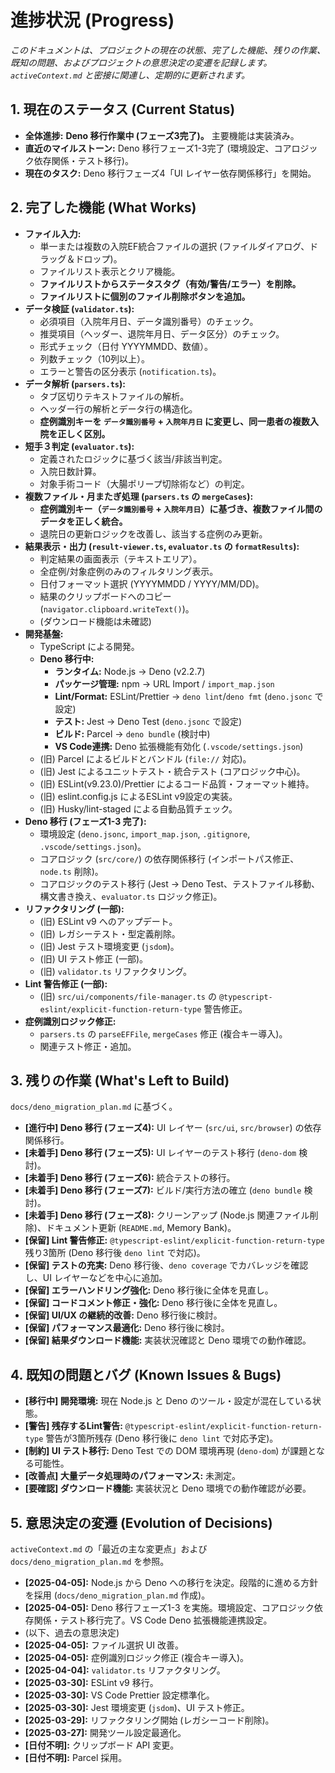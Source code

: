 # 進捗状況 (Progress)

_このドキュメントは、プロジェクトの現在の状態、完了した機能、残りの作業、既知の問題、およびプロジェクトの意思決定の変遷を記録します。`activeContext.md` と密接に関連し、定期的に更新されます。_

## 1. 現在のステータス (Current Status)

- **全体進捗:** **Deno 移行作業中 (フェーズ3完了)。** 主要機能は実装済み。
- **直近のマイルストーン:** Deno 移行フェーズ1-3完了 (環境設定、コアロジック依存関係・テスト移行)。
- **現在のタスク:** Deno 移行フェーズ4「UI レイヤー依存関係移行」を開始。

## 2. 完了した機能 (What Works)

- **ファイル入力:**
  - 単一または複数の入院EF統合ファイルの選択 (ファイルダイアログ、ドラッグ＆ドロップ)。
  - ファイルリスト表示とクリア機能。
  - **ファイルリストからステータスタグ（有効/警告/エラー）を削除。**
  - **ファイルリストに個別のファイル削除ボタンを追加。**
- **データ検証 (`validator.ts`):**
  - 必須項目（入院年月日、データ識別番号）のチェック。
  - 推奨項目（ヘッダー、退院年月日、データ区分）のチェック。
  - 形式チェック（日付 YYYYMMDD、数値）。
  - 列数チェック（10列以上）。
  - エラーと警告の区分表示 (`notification.ts`)。
- **データ解析 (`parsers.ts`):**
  - タブ区切りテキストファイルの解析。
  - ヘッダー行の解析とデータ行の構造化。
  - **症例識別キーを `データ識別番号` + `入院年月日` に変更し、同一患者の複数入院を正しく区別。**
- **短手３判定 (`evaluator.ts`):**
  - 定義されたロジックに基づく該当/非該当判定。
  - 入院日数計算。
  - 対象手術コード（大腸ポリープ切除術など）の判定。
- **複数ファイル・月またぎ処理 (`parsers.ts` の `mergeCases`):**
  - **症例識別キー（`データ識別番号` + `入院年月日`）に基づき、複数ファイル間のデータを正しく統合。**
  - 退院日の更新ロジックを改善し、該当する症例のみ更新。
- **結果表示・出力 (`result-viewer.ts`, `evaluator.ts` の `formatResults`):**
  - 判定結果の画面表示（テキストエリア）。
  - 全症例/対象症例のみのフィルタリング表示。
  - 日付フォーマット選択 (YYYYMMDD / YYYY/MM/DD)。
  - 結果のクリップボードへのコピー (`navigator.clipboard.writeText()`)。
  - (ダウンロード機能は未確認)
- **開発基盤:**
  - TypeScript による開発。
  - **Deno 移行中:**
    - **ランタイム:** Node.js -> Deno (v2.2.7)
    - **パッケージ管理:** npm -> URL Import / `import_map.json`
    - **Lint/Format:** ESLint/Prettier -> `deno lint`/`deno fmt` (`deno.jsonc` で設定)
    - **テスト:** Jest -> Deno Test (`deno.jsonc` で設定)
    - **ビルド:** Parcel -> `deno bundle` (検討中)
    - **VS Code連携:** Deno 拡張機能有効化 (`.vscode/settings.json`)
  - (旧) Parcel によるビルドとバンドル (`file://` 対応)。
  - (旧) Jest によるユニットテスト・統合テスト (コアロジック中心)。
  - (旧) ESLint(v9.23.0)/Prettier によるコード品質・フォーマット維持。
  - (旧) eslint.config.js によるESLint v9設定の実装。
  - (旧) Husky/lint-staged による自動品質チェック。
- **Deno 移行 (フェーズ1-3 完了):**
  - 環境設定 (`deno.jsonc`, `import_map.json`, `.gitignore`, `.vscode/settings.json`)。
  - コアロジック (`src/core/`) の依存関係移行 (インポートパス修正、`node.ts` 削除)。
  - コアロジックのテスト移行 (Jest -> Deno Test、テストファイル移動、構文書き換え、`evaluator.ts` ロジック修正)。
- **リファクタリング (一部):**
  - (旧) ESLint v9 へのアップデート。
  - (旧) レガシーテスト・型定義削除。
  - (旧) Jest テスト環境変更 (`jsdom`)。
  - (旧) UI テスト修正 (一部)。
  - (旧) `validator.ts` リファクタリング。
- **Lint 警告修正 (一部):**
  - (旧) `src/ui/components/file-manager.ts` の `@typescript-eslint/explicit-function-return-type` 警告修正。
- **症例識別ロジック修正:**
  - `parsers.ts` の `parseEFFile`, `mergeCases` 修正 (複合キー導入)。
  - 関連テスト修正・追加。

## 3. 残りの作業 (What's Left to Build)

`docs/deno_migration_plan.md` に基づく。

- **[進行中] Deno 移行 (フェーズ4):** UI レイヤー (`src/ui`, `src/browser`) の依存関係移行。
- **[未着手] Deno 移行 (フェーズ5):** UI レイヤーのテスト移行 (`deno-dom` 検討)。
- **[未着手] Deno 移行 (フェーズ6):** 統合テストの移行。
- **[未着手] Deno 移行 (フェーズ7):** ビルド/実行方法の確立 (`deno bundle` 検討)。
- **[未着手] Deno 移行 (フェーズ8):** クリーンアップ (Node.js 関連ファイル削除)、ドキュメント更新 (`README.md`, Memory Bank)。
- **[保留] Lint 警告修正:** `@typescript-eslint/explicit-function-return-type` 残り3箇所 (Deno 移行後 `deno lint` で対応)。
- **[保留] テストの充実:** Deno 移行後、`deno coverage` でカバレッジを確認し、UI レイヤーなどを中心に追加。
- **[保留] エラーハンドリング強化:** Deno 移行後に全体を見直し。
- **[保留] コードコメント修正・強化:** Deno 移行後に全体を見直し。
- **[保留] UI/UX の継続的改善:** Deno 移行後に検討。
- **[保留] パフォーマンス最適化:** Deno 移行後に検討。
- **[保留] 結果ダウンロード機能:** 実装状況確認と Deno 環境での動作確認。

## 4. 既知の問題とバグ (Known Issues & Bugs)

- **[移行中] 開発環境:** 現在 Node.js と Deno のツール・設定が混在している状態。
- **[警告] 残存するLint警告:** `@typescript-eslint/explicit-function-return-type` 警告が3箇所残存 (Deno 移行後に `deno lint` で対応予定)。
- **[制約] UI テスト移行:** Deno Test での DOM 環境再現 (`deno-dom`) が課題となる可能性。
- **[改善点] 大量データ処理時のパフォーマンス:** 未測定。
- **[要確認] ダウンロード機能:** 実装状況と Deno 環境での動作確認が必要。

## 5. 意思決定の変遷 (Evolution of Decisions)

`activeContext.md` の「最近の主な変更点」および `docs/deno_migration_plan.md` を参照。

- **[2025-04-05]:** Node.js から Deno への移行を決定。段階的に進める方針を採用 (`docs/deno_migration_plan.md` 作成)。
- **[2025-04-05]:** Deno 移行フェーズ1-3 を実施。環境設定、コアロジック依存関係・テスト移行完了。VS Code Deno 拡張機能連携設定。
- (以下、過去の意思決定)
- **[2025-04-05]:** ファイル選択 UI 改善。
- **[2025-04-05]:** 症例識別ロジック修正 (複合キー導入)。
- **[2025-04-04]:** `validator.ts` リファクタリング。
- **[2025-03-30]:** ESLint v9 移行。
- **[2025-03-30]:** VS Code Prettier 設定標準化。
- **[2025-03-30]:** Jest 環境変更 (`jsdom`)、UI テスト修正。
- **[2025-03-29]:** リファクタリング開始 (レガシーコード削除)。
- **[2025-03-27]:** 開発ツール設定最適化。
- **[日付不明]:** クリップボード API 変更。
- **[日付不明]:** Parcel 採用。
